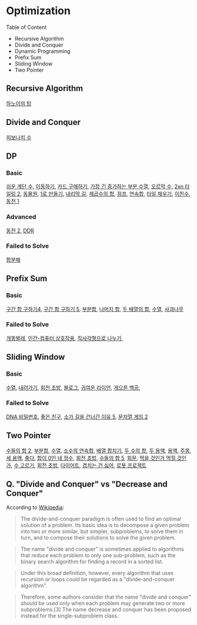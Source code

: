 # Optimization

Table of Content
- Recursive Algorithm
- Divide and Conquer
- Dynamic Programming
- Prefix Sum
- Sliding Window
- Two Pointer

## Recursive Algorithm

[하노이의 탑](B11729.md)

## Divide and Conquer

[피보나치 수](B2747.md)

## DP

### Basic
[쉬운 계단 수](B10844.md), [이동하기](B11048.md), [카드 구매하기](B11052.md), [가장 긴 증가하는 부분 수열](B11053.md), [오르막 수](B11057.md), [2xn 타일링 2](B11727.md), [동물원](B1309.md), [1로 만들기](B1463.md), [내리막 길](B1520.md), [제곱수의 합](B1699.md), [점프](B1890.md), [연속합](B1912.md), [타일 채우기](B2133.md), [이친수](B2193.md), [동전 1](B2293.md)

### Advanced

[동전 2](B2294.md), [DDR](B2342.md)

### Failed to Solve 

[합분해](https://www.acmicpc.net/problem/2225)

## Prefix Sum

### Basic

[구간 합 구하기4](B11659.md), [구간 합 구하기 5](B11660.md), [부분합](B1806.md), [나머지 합](B10986.md), [두 배열의 합](B2143.md), [수열](B2559.md), [사과나무](B20002.md)

### Failed to Solve

[개똥벌레](https://www.acmicpc.net/problem/3020), [인간-컴퓨터 상호작용](https://www.acmicpc.net/problem/16139),  [직사각형으로 나누기](https://www.acmicpc.net/problem/1451),    

## Sliding Window

### Basic

[수열](B2559.md), [내려가기](B2096.md), [회전 초밥](B15961.md),  [블로그](B21921.md),  [귀여운 라이언](B15565.md),  [게으른 백곰](B10025.md), 

### Failed to Solve

[DNA 비밀번호](https://www.acmicpc.net/problem/12891), [좋은 친구](https://www.acmicpc.net/problem/3078), [소가 길을 건너간 이유 5](https://www.acmicpc.net/problem/14465), [문자열 게임 2](https://www.acmicpc.net/problem/20437)

## Two Pointer

[수들의 합 2](https://www.acmicpc.net/problem/2003), [부분합](https://www.acmicpc.net/problem/1806), [수열](https://www.acmicpc.net/problem/2559), [소수의 연속합](https://www.acmicpc.net/problem/1644), [배열 합치기](https://www.acmicpc.net/problem/11728), [두 수의 합](https://www.acmicpc.net/problem/3273), [두 용액](https://www.acmicpc.net/problem/2470), [용액](https://www.acmicpc.net/problem/2467), [주몽](https://www.acmicpc.net/problem/1940), [세 용액](https://www.acmicpc.net/problem/2473), [좋다](https://www.acmicpc.net/problem/1253), [합이 0인 네 정수](https://www.acmicpc.net/problem/7453), [회전 초밥](https://www.acmicpc.net/problem/2531), [수들의 합 5](https://www.acmicpc.net/problem/2018), [회문](https://www.acmicpc.net/problem/17609), [먹을 것인가 먹힐 것인가](https://www.acmicpc.net/problem/7795), [수 고르기](https://www.acmicpc.net/problem/2230), [회전 초밥](https://www.acmicpc.net/problem/15961), [다이어트](https://www.acmicpc.net/problem/1484), [겹치는 건 싫어](https://www.acmicpc.net/problem/20922), [로봇 프로젝트](https://www.acmicpc.net/problem/3649)

## Q. "Divide and Conquer" vs "Decrease and Conquer" 

According to [Wikipedia](https://en.wikipedia.org/wiki/Divide-and-conquer_algorithm):

> The divide-and-conquer paradigm is often used to find an optimal solution of a problem. Its basic idea is to decompose a given problem into two or more similar, but simpler, subproblems, to solve them in turn, and to compose their solutions to solve the given problem.

> The name "divide and conquer" is sometimes applied to algorithms that reduce each problem to only one sub-problem, such as the binary search algorithm for finding a record in a sorted list.

> Under this broad definition, however, every algorithm that uses recursion or loops could be regarded as a "divide-and-conquer algorithm". 

> Therefore, some authors consider that the name "divide and conquer" should be used only when each problem may generate two or more subproblems.[3] The name decrease and conquer has been proposed instead for the single-subproblem class.



